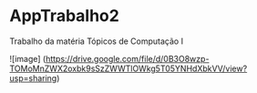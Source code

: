 # AppTrabalho2
Trabalho da matéria Tópicos de Computação I

![image] (https://drive.google.com/file/d/0B3O8wzp-TOMoMnZWX2oxbk9sSzZWWTlOWkg5T05YNHdXbkVV/view?usp=sharing)
